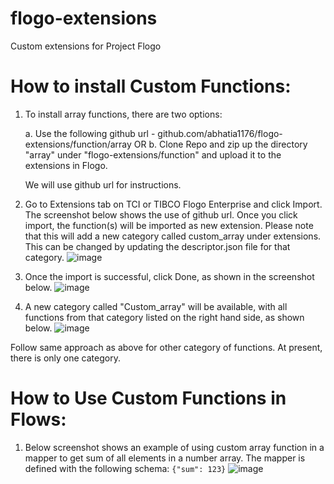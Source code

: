 # flogo-extensions
Custom extensions for Project Flogo

# How to install Custom Functions: 

1. To install array functions, there are two options:

   a. Use the following github url - github.com/abhatia1176/flogo-extensions/function/array
       OR
   b. Clone Repo and zip up the directory "array" under "flogo-extensions/function" and upload it to the extensions in Flogo.

   We will use github url for instructions.
   
2. Go to Extensions tab on TCI or TIBCO Flogo Enterprise and click Import. The screenshot below shows the use of github url. Once you click import, the function(s) will be imported as new extension. Please note that this will add a new category called custom_array under extensions. This can be changed by updating the descriptor.json file for that category.
![image](https://user-images.githubusercontent.com/4227956/73557110-42dd7380-4416-11ea-98d8-7d7747b90717.png)

3. Once the import is successful, click Done, as shown in the screenshot below.
![image](https://user-images.githubusercontent.com/4227956/73557493-e595f200-4416-11ea-8ff4-da9bc7cb1bc0.png)

4. A new category called "Custom_array" will be available, with all functions from that category listed on the right hand side, as shown below.
![image](https://user-images.githubusercontent.com/4227956/73557873-a916c600-4417-11ea-9c06-c27e306c0dfe.png)

Follow same approach as above for other category of functions. At present, there is only one category.

# How to Use Custom Functions in Flows:

1. Below screenshot shows an example of using custom array function in a mapper to get sum of all elements in a number array. The mapper is defined with the following schema:
     `{"sum": 123}`
     ![image](https://user-images.githubusercontent.com/4227956/73559003-e0867200-4419-11ea-809e-0bdf56f6c0a9.png)
